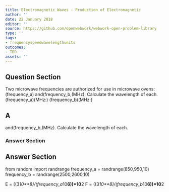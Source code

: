 ```yaml
---
title: Electromagnetic Waves - Production of Electromagnetic
author: ''
date: 22 January 2018
editor: ''
source: https://github.com/openwebwork/webwork-open-problem-library
type: ''
tags:
- frequencyspeedwavelengthunits
outcomes:
- TBD
assets: ''
---
```


## Question Section 

Two microwave frequencies are authorized for use in microwave ovens:(frequency_a) and(frequency_b,(MHz). Calculate the wavelength of each.
(frequency_a)(MHz:)
(frequency_b)(MHz:)
## A
and(frequency_b,(MHz). Calculate the wavelength of each.
### Answer Section


## Answer Section

from random import randrange
frequency_a = randrange(850,950,10)
frequency_b = randrange(2500,2600,10)

E = ((3*10**8)/(frequency_a*10**6))*10**2
F = ((3*10**8)/(frequency_b*10**6))*10**2